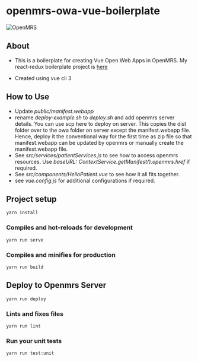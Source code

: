 # openmrs-owa-vue-boilerplate
<img src="https://cloud.githubusercontent.com/assets/668093/12567089/0ac42774-c372-11e5-97eb-00baf0fccc37.jpg" alt="OpenMRS"/>

## About
* This is a boilerplate for creating Vue Open Web Apps in OpenMRS. My react-redux boilerplate project
is [here](https://github.com/dermatologist/openmrs-owa-react-boilerplate)

* Created using vue cli 3

## How to Use
* Update *public/manifest.webapp*
* rename *deploy-example.sh* to *deploy.sh* and add openmrs server details. You can use scp here to deploy on server.  This copies the dist folder over to the owa folder on server except the manifest.webapp file. Hence, deploy it the conventional way for the first time as zip file so that manifest.webapp can be updated by openmrs or manually create the manifest.webapp file. 
* See *src/services/patientServices.js* to see how to access openmrs resources. Use *baseURL: ContextService.getManifest().openmrs.href* if required.
* See *src/components/HelloPatient.vue* to see how it all fits together.
* see *vue.config.js* for additional configurations if required.

## Project setup
```
yarn install
```

### Compiles and hot-reloads for development
```
yarn run serve
```

### Compiles and minifies for production
```
yarn run build
```

## Deploy to Openmrs Server
```
yarn run deploy
```

### Lints and fixes files
```
yarn run lint
```

### Run your unit tests
```
yarn run test:unit
```
